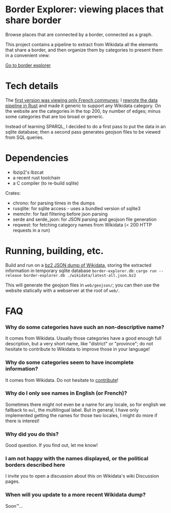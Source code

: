 # Border Explorer: viewing places that share border

Browse places that are connected by a border, connected as a graph.

This project contains a pipeline to extract from Wikidata all the elements that share a border, and then organize them by categories to present them in a convenient view:

[Go to border explorer](https://anisse.github.io/border-explorer)


# Tech details

The [first version was viewing only French communes](https://anisse.astier.eu/wikidata-communes-viewer.html); I [rewrote the data pipeline in Rust](https://github.com/ansuz/RIIR) and made it generic to support any Wikidata category. On the website are the categories in the top 200, by number of edges; minus some categories that are too broad or generic.

Instead of learning SPARQL, I decided to do a first pass to put the data in an sqlite database; then a second pass generates geojson files to be viewed from SQL queries.

# Dependencies

 - lbzip2's lbzcat
 - a recent rust toolchain
 - a C compiler (to re-build sqlite)

Crates:

 - chrono: for parsing times in the dumps
 - rusqlite: for sqlite access - uses a bundled version of sqlite3
 - memchr: for fast filtering before json parsing
 - serde and serde_json: for JSON parsing and geojson file generation
 - reqwest: for fetching category names from Wikidata (< 200 HTTP requests in a run)

# Running, building, etc.

Build and run on a [bz2 JSON dump of Wikidata](https://www.wikidata.org/wiki/Wikidata:Database_download#JSON_dumps_(recommended)), storing the extracted information in temporary sqlite database `border-explorer.db`:
`cargo run --release border-explorer.db ./wikidata/latest-all.json.bz2`

This will generate the geojson files in `web/geojson/`; you can then use the website statically with a webserver at the root of `web/`.

# FAQ

### Why do some categories have such an non-descriptive name?

It comes from Wikidata. Usually those categories have a good enough full description, but a very short name, like "district" or "province"; do not hesitate to contribute to Wikidata to improve those in your language!

### Why do some categories seem to have incomplete information?

It comes from Wikidata. Do not hesitate to [contribute](https://www.wikidata.org/wiki/Wikidata:Contribute)!

### Why do I only see names in English (or French)?

Sometimes there might not even be a name for any locale, so for english we fallback to `mul`, the multilingual label. But in general, I have only implemented getting the names for those two locales, I might do more if there is interest!

### Why did you do this?

Good question. If you find out, let me know!

### I am not happy with the names displayed, or the political borders described here

I invite you to open a discussion about this on Wikidata's wiki Discussion pages.

### When will you update to a more recent Wikidata dump?

Soon™…


